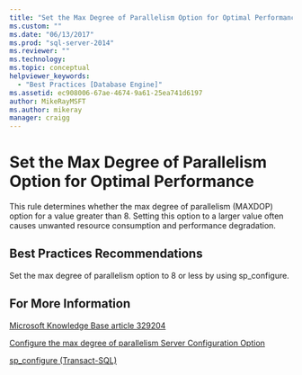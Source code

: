 ```yaml
---
title: "Set the Max Degree of Parallelism Option for Optimal Performance | Microsoft Docs"
ms.custom: ""
ms.date: "06/13/2017"
ms.prod: "sql-server-2014"
ms.reviewer: ""
ms.technology:
ms.topic: conceptual
helpviewer_keywords: 
  - "Best Practices [Database Engine]"
ms.assetid: ec908006-67ae-4674-9a61-25ea741d6197
author: MikeRayMSFT
ms.author: mikeray
manager: craigg
---
```

# Set the Max Degree of Parallelism Option for Optimal Performance
  This rule determines whether the max degree of parallelism (MAXDOP) option for a value greater than 8. Setting this option to a larger value often causes unwanted resource consumption and performance degradation.  
  
## Best Practices Recommendations  
 Set the max degree of parallelism option to 8 or less by using sp_configure.  
  
## For More Information  
 [Microsoft Knowledge Base article 329204](http://go.microsoft.com/fwlink/?linkid=117786)  
  
 [Configure the max degree of parallelism Server Configuration Option](../../database-engine/configure-windows/configure-the-max-degree-of-parallelism-server-configuration-option.md)  
  
 [sp_configure &#40;Transact-SQL&#41;](/sql/relational-databases/system-stored-procedures/sp-configure-transact-sql)  
  
  
